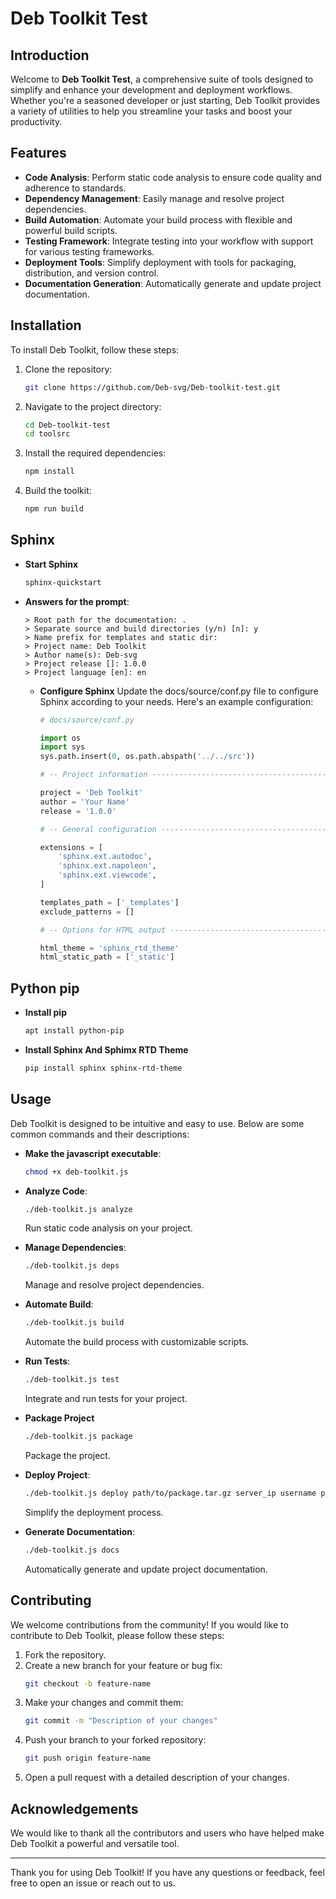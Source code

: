 # Deb Toolkit Test

## Introduction

Welcome to **Deb Toolkit Test**, a comprehensive suite of tools designed to simplify and enhance your development and deployment workflows. Whether you're a seasoned developer or just starting, Deb Toolkit provides a variety of utilities to help you streamline your tasks and boost your productivity.

## Features

- **Code Analysis**: Perform static code analysis to ensure code quality and adherence to standards.
- **Dependency Management**: Easily manage and resolve project dependencies.
- **Build Automation**: Automate your build process with flexible and powerful build scripts.
- **Testing Framework**: Integrate testing into your workflow with support for various testing frameworks.
- **Deployment Tools**: Simplify deployment with tools for packaging, distribution, and version control.
- **Documentation Generation**: Automatically generate and update project documentation.

## Installation

To install Deb Toolkit, follow these steps:

1. Clone the repository:
    ```bash
    git clone https://github.com/Deb-svg/Deb-toolkit-test.git
    ```
2. Navigate to the project directory:
    ```bash
    cd Deb-toolkit-test
    cd toolsrc
    ```
3. Install the required dependencies:
    ```bash
    npm install
    ```
4. Build the toolkit:
    ```bash
    npm run build
    ```

## Sphinx
- **Start Sphinx**
  ```bash
  sphinx-quickstart
  ```

- **Answers for the prompt**:
  ```shell
  > Root path for the documentation: .
  > Separate source and build directories (y/n) [n]: y
  > Name prefix for templates and static dir: 
  > Project name: Deb Toolkit
  > Author name(s): Deb-svg
  > Project release []: 1.0.0
  > Project language [en]: en
  ```

  - **Configure Sphinx**
    Update the docs/source/conf.py file to configure Sphinx according to your needs. Here's an example configuration:
    ```python
    # docs/source/conf.py

    import os
    import sys
    sys.path.insert(0, os.path.abspath('../../src'))

    # -- Project information -----------------------------------------------------

    project = 'Deb Toolkit'
    author = 'Your Name'
    release = '1.0.0'

    # -- General configuration ---------------------------------------------------

    extensions = [
        'sphinx.ext.autodoc',
        'sphinx.ext.napoleon',
        'sphinx.ext.viewcode',
    ]

    templates_path = ['_templates']
    exclude_patterns = []

    # -- Options for HTML output -------------------------------------------------

    html_theme = 'sphinx_rtd_theme'
    html_static_path = ['_static']
    ```
 
## Python pip

- **Install pip**
  ```bash
  apt install python-pip
  ```

- **Install Sphinx And Sphimx RTD Theme**
  ```bash
  pip install sphinx sphinx-rtd-theme
  ```

## Usage

Deb Toolkit is designed to be intuitive and easy to use. Below are some common commands and their descriptions:

- **Make the javascript executable**:
    ```bash
    chmod +x deb-toolkit.js

- **Analyze Code**:
    ```bash
    ./deb-toolkit.js analyze
    ```
    Run static code analysis on your project.

- **Manage Dependencies**:
    ```bash
    ./deb-toolkit.js deps
    ```
    Manage and resolve project dependencies.

- **Automate Build**:
    ```bash
    ./deb-toolkit.js build
    ```
    Automate the build process with customizable scripts.

- **Run Tests**:
    ```bash
    ./deb-toolkit.js test
    ```
    Integrate and run tests for your project.

- **Package Project**
  ```bash
  ./deb-toolkit.js package
  ```

  Package the project.

- **Deploy Project**:
    ```bash
    ./deb-toolkit.js deploy path/to/package.tar.gz server_ip username password
    ```
    Simplify the deployment process.

- **Generate Documentation**:
    ```bash
    ./deb-toolkit.js docs
    ```
    Automatically generate and update project documentation.

## Contributing

We welcome contributions from the community! If you would like to contribute to Deb Toolkit, please follow these steps:

1. Fork the repository.
2. Create a new branch for your feature or bug fix:
    ```bash
    git checkout -b feature-name
    ```
3. Make your changes and commit them:
    ```bash
    git commit -m "Description of your changes"
    ```
4. Push your branch to your forked repository:
    ```bash
    git push origin feature-name
    ```
5. Open a pull request with a detailed description of your changes.

## Acknowledgements

We would like to thank all the contributors and users who have helped make Deb Toolkit a powerful and versatile tool.

---

Thank you for using Deb Toolkit! If you have any questions or feedback, feel free to open an issue or reach out to us.

